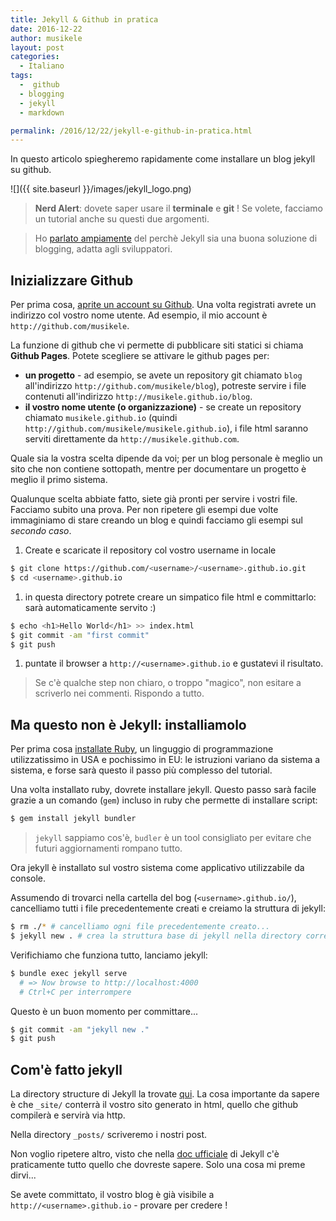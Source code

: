 ```yaml
---
title: Jekyll & Github in pratica
date: 2016-12-22
author: musikele
layout: post
categories:
  - Italiano
tags:
  -  github
  - blogging
  - jekyll
  - markdown

permalink: /2016/12/22/jekyll-e-github-in-pratica.html
---
```

In questo articolo spiegheremo rapidamente come installare un blog jekyll su github.

![]({{ site.baseurl }}/images/jekyll_logo.png)

> **Nerd Alert**: dovete saper usare il **terminale** e **git** ! Se volete, facciamo un tutorial anche su questi due argomenti.

> Ho [parlato ampiamente](/2016/12/18/le-tecnologie-che-compongono-un-blog-jekyll.html) del perchè Jekyll sia una buona soluzione di blogging, adatta agli sviluppatori.

## Inizializzare Github

Per prima cosa, [aprite un account su Github](https://github.com/join?source=login). Una volta registrati avrete un indirizzo col vostro nome utente. Ad esempio, il mio account è `http://github.com/musikele`.

La funzione di github che vi permette di pubblicare siti statici si chiama **Github Pages**. Potete scegliere se attivare le github pages per:

*   **un progetto** - ad esempio, se avete un repository git chiamato `blog` all'indirizzo `http://github.com/musikele/blog`), potreste servire i file contenuti all'indirizzo `http://musikele.github.io/blog`.
*   **il vostro nome utente (o organizzazione)** - se create un repository chiamato `musikele.github.io` (quindi `http://github.com/musikele/musikele.github.io`), i file html saranno serviti direttamente da `http://musikele.github.com`.

Quale sia la vostra scelta dipende da voi; per un blog personale è meglio un sito che non contiene sottopath, mentre per documentare un progetto è meglio il primo sistema.

Qualunque scelta abbiate fatto, siete già pronti per servire i vostri file. Facciamo subito una prova. Per non ripetere gli esempi due volte immaginiamo di stare creando un blog e quindi facciamo gli esempi sul _secondo caso_.

1.  Create e scaricate il repository col vostro username in locale

```bash
$ git clone https://github.com/<username>/<username>.github.io.git
$ cd <username>.github.io 
```

1.  in questa directory potrete creare un simpatico file html e committarlo: sarà automaticamente servito :)

```bash
$ echo <h1>Hello World</h1> >> index.html
$ git commit -am "first commit"
$ git push 
```

1.  puntate il browser a `http://<username>.github.io` e gustatevi il risultato.

> Se c'è qualche step non chiaro, o troppo "magico", non esitare a scriverlo nei commenti. Rispondo a tutto.

## Ma questo non è Jekyll: installiamolo

Per prima cosa [installate Ruby](https://www.ruby-lang.org/it/), un linguggio di programmazione utilizzatissimo in USA e pochissimo in EU: le istruzioni variano da sistema a sistema, e forse sarà questo il passo più complesso del tutorial.

Una volta installato ruby, dovrete installare jekyll. Questo passo sarà facile grazie a un comando (`gem`) incluso in ruby che permette di installare script:

```bash
$ gem install jekyll bundler
```

> `jekyll` sappiamo cos'è, `budler` è un tool consigliato per evitare che futuri aggiornamenti rompano tutto.

Ora jekyll è installato sul vostro sistema come applicativo utilizzabile da console.

Assumendo di trovarci nella cartella del bog (`<username>.github.io/`), cancelliamo tutti i file precedentemente creati e creiamo la struttura di jekyll:

```bash
$ rm ./* # cancelliamo ogni file precedentemente creato... 
$ jekyll new . # crea la struttura base di jekyll nella directory corrente 
```

Verifichiamo che funziona tutto, lanciamo jekyll:

```bash
$ bundle exec jekyll serve 
  # => Now browse to http://localhost:4000 
  # Ctrl+C per interrompere 
```

Questo è un buon momento per committare...

```bash
$ git commit -am "jekyll new ."
$ git push
```

## Com'è fatto jekyll

La directory structure di Jekyll la trovate [qui](https://jekyllrb.com/docs/structure/). La cosa importante da sapere è che `_site/` conterrà il vostro sito generato in html, quello che github compilerà e servirà via http.

Nella directory `_posts/` scriveremo i nostri post.

Non voglio ripetere altro, visto che nella [doc ufficiale](https://jekyllrb.com/docs/home/) di Jekyll c'è praticamente tutto quello che dovreste sapere. Solo una cosa mi preme dirvi...

Se avete committato, il vostro blog è già visibile a `http://<username>.github.io` - provare per credere !